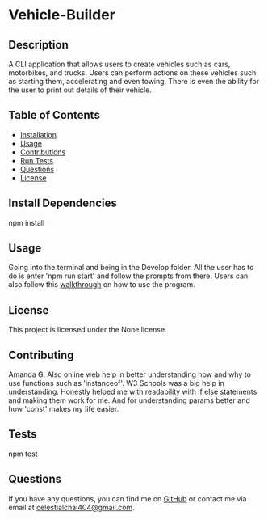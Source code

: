 
  # Vehicle-Builder

  ## Description
  A CLI application that allows users to create vehicles such as cars, motorbikes, and trucks. Users can perform actions on these vehicles such as starting them, accelerating and even towing. There is even the ability for the user to print out details of their vehicle.

  ## Table of Contents
  - [Installation](#installation)
  - [Usage](#usage)
  - [Contributions](#contributing)
  - [Run Tests](#tests)
  - [Questions](#questions)
  - [License](#license)


  ## Install Dependencies
  npm install


  ## Usage
  Going into the terminal and being in the Develop folder. All the user has to do is enter 'npm run start' and follow the prompts from there.
  Users can also follow this [walkthrough](https://www.youtube.com/watch?v=PZP3NZLl6uw) on how to use the program.

  ## License
  This project is licensed under the None license.

  ## Contributing
  Amanda G. Also online web help in better understanding how and why to use functions such as 'instanceof'. W3 Schools was a big help in understanding. Honestly helped me with readability with if else statements and making them work for me. And for understanding params better and how 'const' makes my life easier.

  ## Tests
  npm test


  ## Questions
  If you have any questions, you can find me on [GitHub](https://github.com/celestialchai) or contact me via email at celestialchai404@gmail.com.

